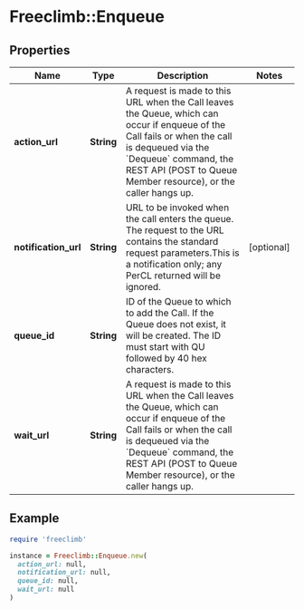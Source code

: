 # Freeclimb::Enqueue

## Properties

| Name | Type | Description | Notes |
| ---- | ---- | ----------- | ----- |
| **action_url** | **String** | A request is made to this URL when the Call leaves the Queue, which can occur if enqueue of the Call fails or when the call is dequeued via the &#x60;Dequeue&#x60; command, the REST API (POST to Queue Member resource), or the caller hangs up. |  |
| **notification_url** | **String** | URL to be invoked when the call enters the queue. The request to the URL contains the standard request parameters.This is a notification only; any PerCL returned will be ignored. | [optional] |
| **queue_id** | **String** | ID of the Queue to which to add the Call. If the Queue does not exist, it will be created. The ID must start with QU followed by 40 hex characters. |  |
| **wait_url** | **String** | A request is made to this URL when the Call leaves the Queue, which can occur if enqueue of the Call fails or when the call is dequeued via the &#x60;Dequeue&#x60; command, the REST API (POST to Queue Member resource), or the caller hangs up. |  |

## Example

```ruby
require 'freeclimb'

instance = Freeclimb::Enqueue.new(
  action_url: null,
  notification_url: null,
  queue_id: null,
  wait_url: null
)
```

